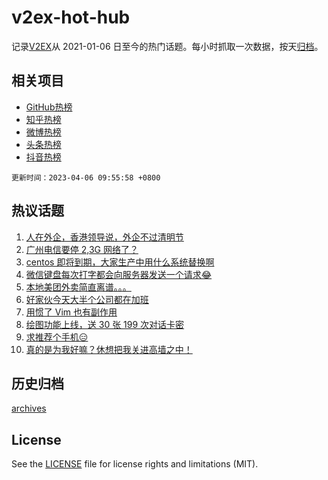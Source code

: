 # v2ex-hot-hub

 记录[V2EX](https://www.v2ex.com/)从 2021-01-06 日至今的热门话题。每小时抓取一次数据，按天[归档](archives)。
 
 ## 相关项目

- [GitHub热榜](https://github.com/it985/github-hot-hub)
- [知乎热榜](https://github.com/it985/zhihu-hot-hub)
- [微博热榜](https://github.com/it985/weibo-hot-hub)
- [头条热榜](https://github.com/it985/toutiao-hot-hub)
- [抖音热榜](https://github.com/it985/douyin-hot-hub)


 `更新时间：2023-04-06 09:55:58 +0800`

## 热议话题

1. [人在外企，香港领导说，外企不过清明节](https://www.v2ex.com/t/929948)
1. [广州电信要停 2,3G 网络了？](https://www.v2ex.com/t/929917)
1. [centos 即将到期，大家生产中用什么系统替换啊](https://www.v2ex.com/t/930047)
1. [微信键盘每次打字都会向服务器发送一个请求😂](https://www.v2ex.com/t/930008)
1. [本地美团外卖简直离谱。。。](https://www.v2ex.com/t/929963)
1. [好家伙今天大半个公司都在加班](https://www.v2ex.com/t/929921)
1. [用惯了 Vim 也有副作用](https://www.v2ex.com/t/929928)
1. [绘图功能上线，送 30 张 199 次对话卡密](https://www.v2ex.com/t/930125)
1. [求推荐个手机😑](https://www.v2ex.com/t/929937)
1. [真的是为我好嘛？休想把我关进高墙之中！](https://www.v2ex.com/t/930064)

## 历史归档

[archives](archives)

## License

See the [LICENSE](LICENSE) file for license rights and limitations (MIT).
